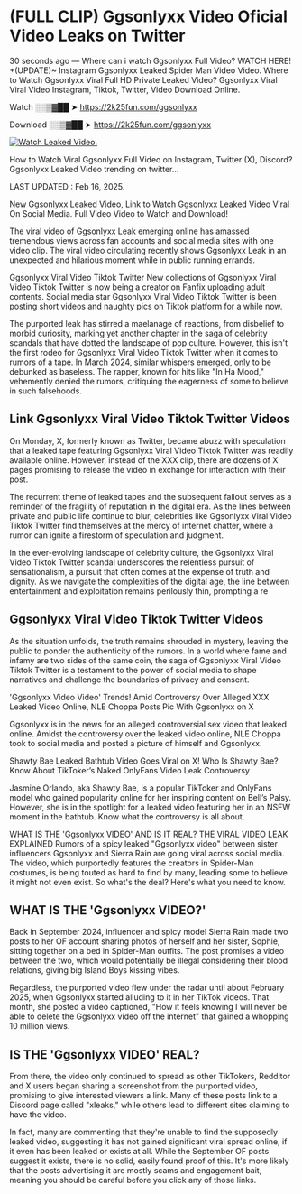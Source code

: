 # (FULL CLIP) Ggsonlyxx Video Oficial Video Leaks on Twitter

30 seconds ago — Where can i watch Ggsonlyxx Full Video? WATCH HERE! +(UPDATE)~ Instagram Ggsonlyxx Leaked Spider Man Video Video. Where to Watch Ggsonlyxx Viral Full HD Private Leaked Video? Ggsonlyxx Viral Viral Video Instagram, Tiktok, Twitter, Video Download Online.

Watch ░░▒▓██ ➤ https://2k25fun.com/ggsonlyxx

Download ░░▒▓██ ➤ https://2k25fun.com/ggsonlyxx

[![Watch Leaked Video.](https://miro.medium.com/v2/resize:fit:828/format:webp/1*cilzJN44JGOrTw9NJCrNHA.gif "Watch Leaked Video")](https://2k25fun.com/ggsonlyxx)

How to Watch Viral Ggsonlyxx Full Video on Instagram, Twitter (X), Discord? Ggsonlyxx Leaked Video trending on twitter...

LAST UPDATED : Feb 16, 2025.

New Ggsonlyxx Leaked Video, Link to Watch Ggsonlyxx Leaked Video Viral On Social Media. Full Video Video to Watch and Download!

The viral video of Ggsonlyxx Leak emerging online has amassed tremendous views across fan accounts and social media sites with one video clip. The viral video circulating recently shows Ggsonlyxx Leak in an unexpected and hilarious moment while in public running errands.

Ggsonlyxx Viral Video Tiktok Twitter New collections of Ggsonlyxx Viral Video Tiktok Twitter is now being a creator on Fanfix uploading adult contents. Social media star Ggsonlyxx Viral Video Tiktok Twitter is been posting short videos and naughty pics on Tiktok platform for a while now.

The purported leak has stirred a maelanage of reactions, from disbelief to morbid curiosity, marking yet another chapter in the saga of celebrity scandals that have dotted the landscape of pop culture. However, this isn't the first rodeo for Ggsonlyxx Viral Video Tiktok Twitter when it comes to rumors of a tape. In March 2024, similar whispers emerged, only to be debunked as baseless. The rapper, known for hits like "In Ha Mood," vehemently denied the rumors, critiquing the eagerness of some to believe in such falsehoods.

## Link Ggsonlyxx Viral Video Tiktok Twitter Videos

On Monday, X, formerly known as Twitter, became abuzz with speculation that a leaked tape featuring Ggsonlyxx Viral Video Tiktok Twitter was readily available online. However, instead of the XXX clip, there are dozens of X pages promising to release the video in exchange for interaction with their post.

The recurrent theme of leaked tapes and the subsequent fallout serves as a reminder of the fragility of reputation in the digital era. As the lines between private and public life continue to blur, celebrities like Ggsonlyxx Viral Video Tiktok Twitter find themselves at the mercy of internet chatter, where a rumor can ignite a firestorm of speculation and judgment.

In the ever-evolving landscape of celebrity culture, the Ggsonlyxx Viral Video Tiktok Twitter scandal underscores the relentless pursuit of sensationalism, a pursuit that often comes at the expense of truth and dignity. As we navigate the complexities of the digital age, the line between entertainment and exploitation remains perilously thin, prompting a re

##  Ggsonlyxx Viral Video Tiktok Twitter Videos

As the situation unfolds, the truth remains shrouded in mystery, leaving the public to ponder the authenticity of the rumors. In a world where fame and infamy are two sides of the same coin, the saga of Ggsonlyxx Viral Video Tiktok Twitter is a testament to the power of social media to shape narratives and challenge the boundaries of privacy and consent.

'Ggsonlyxx Video Video' Trends! Amid Controversy Over Alleged XXX Leaked Video Online, NLE Choppa Posts Pic With Ggsonlyxx on X

Ggsonlyxx is in the news for an alleged controversial sex video that leaked online. Amidst the controversy over the leaked video online, NLE Choppa took to social media and posted a picture of himself and Ggsonlyxx.

Shawty Bae Leaked Bathtub Video Goes Viral on X! Who Is Shawty Bae? Know About TikToker’s Naked OnlyFans Video Leak Controversy

Jasmine Orlando, aka Shawty Bae, is a popular TikToker and OnlyFans model who gained popularity online for her inspiring content on Bell’s Palsy. However, she is in the spotlight for a leaked video featuring her in an NSFW moment in the bathtub. Know what the controversy is all about.

WHAT IS THE 'Ggsonlyxx VIDEO' AND IS IT REAL? THE VIRAL VIDEO LEAK EXPLAINED Rumors of a spicy leaked "Ggsonlyxx video" between sister influencers Ggsonlyxx and Sierra Rain are going viral across social media. The video, which purportedly features the creators in Spider-Man costumes, is being touted as hard to find by many, leading some to believe it might not even exist. So what's the deal? Here's what you need to know.

## WHAT IS THE 'Ggsonlyxx VIDEO?'

Back in September 2024, influencer and spicy model Sierra Rain made two posts to her OF account sharing photos of herself and her sister, Sophie, sitting together on a bed in Spider-Man outfits. The post promises a video between the two, which would potentially be illegal considering their blood relations, giving big Island Boys kissing vibes.

Regardless, the purported video flew under the radar until about February 2025, when Ggsonlyxx started alluding to it in her TikTok videos. That month, she posted a video captioned, "How it feels knowing I will never be able to delete the Ggsonlyxx video off the internet" that gained a whopping 10 million views.

## IS THE 'Ggsonlyxx VIDEO' REAL?

From there, the video only continued to spread as other TikTokers, Redditor and X users began sharing a screenshot from the purported video, promising to give interested viewers a link. Many of these posts link to a Discord page called "xleaks," while others lead to different sites claiming to have the video.

In fact, many are commenting that they're unable to find the supposedly leaked video, suggesting it has not gained significant viral spread online, if it even has been leaked or exists at all. While the September OF posts suggest it exists, there is no solid, easily found proof of this. It's more likely that the posts advertising it are mostly scams and engagement bait, meaning you should be careful before you click any of those links.